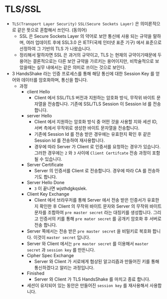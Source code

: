 # TLS/SSL
  - `TLS(Transport Layer Security)` `SSL(Secure Sockets Layer)` 은 의미론적으로 같은 뜻으로 혼합해서 쓰인다. (동의어)
    - SSL 은 Secure Sockets Layer 의 약어로 보안 통신에 사용 되는 규약을 말하며, 여러 업데이트 후에 SSL3.0 은 IETF(국제 인터넷 표준 기구) 에서 표준으로 선정하여 그 기반의 TLS 가 나왔습니다.
    - 정리해서 말하자면 SSL 은 과거의 규약이고, TLS 는 현재의 규약이기때문에 두 용어는 결론적으로는 다른 보안 규약을 가르키는 용어이지만, 비학술적으로 보았을때는 실무 내에서는 같은 의미로 쓰이는 것으로 보인다.
  - 3 HandsShake 라는 인증 프로세스를 통해 해당 통신에 대한 Session Key 를 얻어와 데이터를 암호화하며, 통신을 합니다.
      - 과정
        - client Hello
          - Client 에서 SSL/TLS 버전과 지원하는 암호화 방식, 무작위 바이트 문자열을 전송합니다. 기존에 SSL/TLS Session 이 Session Id 를 전송합니다.
        - server Hello
          - Client 에서 지원하는 암호화 방식 중 어떤 것을 사용할 지와 세션 ID, 서버 측에서 무작위로 생성한 바이트 문자열을 전송합니다. 
          - 기존에 Session Id 를 전송 받은 경우에는 유효한지 확인 후 같은 Session Id 를 전송하여 재사용합니다.
          - 경우에 따라 Server 가 Client 로 인증서를 요청하는 경우가 있습니다. 그러한 경우에는 `2` 와 `3` 사이에 `Client Certifcate` 전송 과정이 포함될 수 있습니다.
        - Server Certificate
          - Server 의 인증서를 Client 로 전송합니다. 경우에 따라 CA 를 전송하기도 합니다.
        - Server Hello Done
          - `3` 이 끝나면 wjsthdgkqslek. 
        - Client Key Exchange
          - Client 에서 브라우저를 통해 Server 에서 전송 받은 인증서가 유효한지 확인한 후 Client 의 무작위 바이트 문자와 Server 의 무작위 바이트 문자를 조합하여 `pre master secret` 라는 대칭키를 생성합니다. 그리고 인증서의 키를 통해 `pre mater secret` 를 공개키 암호화 후 서버로 전송 합니다.
        - Server 쪽에서는 전송 받은 `pre master secret` 을 비밀키로 복호화 합니다. 이것이 `master secret` 입니다.
        - Server 와 Client 에서는 `pre master secret` 를 이용해서 `master secret` 과 `session key` 를 만든니다.
        - Cipher Spec Exchange
          - Server 와 Client 가 서로에게 협상된 알고리즘과 만들어진 키를 통해 통신하겠다고 알리는 과정입니다.
        - Finished
          - Server 와 Client 가 TLS HandsShake 를 마치고 종료 합니다.
        - 세션이 유지되어 있는 동안은 만들어진 `session key` 를 재사용해서 사용합니다.
